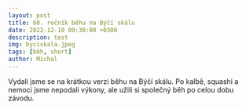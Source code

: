 ```yaml
---
layout: post
title: 60. ročník běhu na Býčí skálu
date: 2022-12-10 09:30:00 +0300
description: test
img: byciskala.jpeg
tags: [běh, short]
author: Michal
---
```


Vydali jsme se na krátkou verzi běhu na Býčí skálu. Po kalbě, squashi a nemoci jsme nepodali
    výkony, ale užili si společný běh po celou dobu závodu. 
